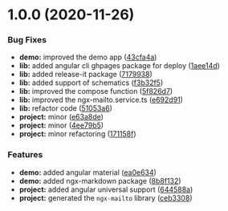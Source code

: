 # 1.0.0 (2020-11-26)


### Bug Fixes

* **demo:** improved the demo app ([43cfa4a](https://github.com/anthonynahas/ngx-mailto/commit/43cfa4af29da9b24c6789d18cfc072c3ce56610a))
* **lib:** added angular cli ghpages package for deploy ([1aee14d](https://github.com/anthonynahas/ngx-mailto/commit/1aee14d601771fd5b5cf63c5c5be568a58d3df4b))
* **lib:** added release-it package ([7179938](https://github.com/anthonynahas/ngx-mailto/commit/7179938ced32265115cbbf98a383f35571c6be2d))
* **lib:** added support of schematics ([f3b32f5](https://github.com/anthonynahas/ngx-mailto/commit/f3b32f523f8d3afbd1a4f3fd6514a9feda040f5b))
* **lib:** improved the compose function ([5f826d7](https://github.com/anthonynahas/ngx-mailto/commit/5f826d7949f68b2f8625a35ab52f99c72b1524b2))
* **lib:** improved the ngx-mailto.service.ts ([e692d91](https://github.com/anthonynahas/ngx-mailto/commit/e692d912d6d194591c10affd72258b44371a9b13))
* **lib:** refactor code ([51053a6](https://github.com/anthonynahas/ngx-mailto/commit/51053a6ffaec4d5ff2c964c9ff9e58c352dda468))
* **project:** minor ([e63a8de](https://github.com/anthonynahas/ngx-mailto/commit/e63a8dea20d5bdab802a48ed21c9a93fe307830e))
* **project:** minor ([4ee79b5](https://github.com/anthonynahas/ngx-mailto/commit/4ee79b51d57df71abc9678fa3197947d34052fad))
* **project:** minor refactoring ([171158f](https://github.com/anthonynahas/ngx-mailto/commit/171158f94ccee42653137fcdc0d8f636c0de324e))


### Features

* **demo:** added angular material ([ea0e634](https://github.com/anthonynahas/ngx-mailto/commit/ea0e634273b453d0f05a90ff27d08db0e3940bbb))
* **demo:** added ngx-markdown package ([8b8f132](https://github.com/anthonynahas/ngx-mailto/commit/8b8f132acddb5a50bc55762b4963743f0689918a))
* **project:** added angular universal support ([644588a](https://github.com/anthonynahas/ngx-mailto/commit/644588a623396bfbe2be900d7cc21f3a638e27d9))
* **project:** generated the `ngx-mailto` library ([ceb3308](https://github.com/anthonynahas/ngx-mailto/commit/ceb3308dffb1cc63fd7d4301e2c2670132b55b6e))

